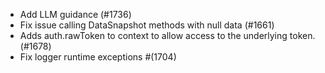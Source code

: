- Add LLM guidance (#1736)
- Fix issue calling DataSnapshot methods with null data (#1661)
- Adds auth.rawToken to context to allow access to the underlying token. (#1678)
- Fix logger runtime exceptions #(1704)
